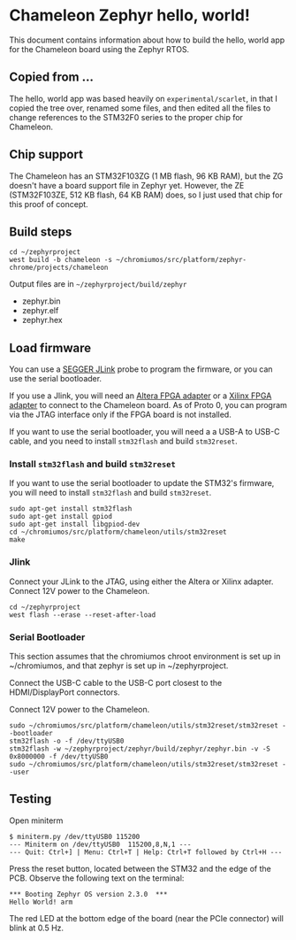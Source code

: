 # Chameleon Zephyr hello, world!

This document contains information about how to build the hello, world app
for the Chameleon board using the Zephyr RTOS.

## Copied from ...

The hello, world app was based heavily on `experimental/scarlet`, in that I
copied the tree over, renamed some files, and then edited all the files to
change references to the STM32F0 series to the proper chip for Chameleon.

## Chip support

The Chameleon has an STM32F103ZG (1 MB flash, 96 KB RAM), but the ZG doesn't
have a board support file in Zephyr yet. However, the ZE (STM32F103ZE, 512 KB
flash, 64 KB RAM) does, so I just used that chip for this proof of concept.

## Build steps

```
cd ~/zephyrproject
west build -b chameleon -s ~/chromiumos/src/platform/zephyr-chrome/projects/chameleon
```

Output files are in `~/zephyrproject/build/zephyr`
* zephyr.bin
* zephyr.elf
* zephyr.hex

## Load firmware

You can use a
[SEGGER JLink](https://www.segger.com/products/debug-probes/j-link/) probe
to program the firmware, or you can use the serial bootloader.

If you use a Jlink, you will need an
[Altera FPGA adapter](https://www.segger.com/products/debug-probes/j-link/accessories/adapters/intel-fpga-adapter/)
or a [Xilinx FPGA adapter](https://www.segger.com/products/debug-probes/j-link/accessories/adapters/xilinx-adapter/)
to connect to the Chameleon board. As of Proto 0, you can program via the
JTAG interface only if the FPGA board is not installed.

If you want to use the serial bootloader, you will need a a USB-A to USB-C
cable, and you need to install `stm32flash` and build `stm32reset`.

### Install `stm32flash` and build `stm32reset`

If you want to use the serial bootloader to update the STM32's firmware, you
will need to install `stm32flash` and build `stm32reset`.

```
sudo apt-get install stm32flash
sudo apt-get install gpiod
sudo apt-get install libgpiod-dev
cd ~/chromiumos/src/platform/chameleon/utils/stm32reset
make
```

### Jlink

Connect your JLink to the JTAG, using either the Altera or Xilinx adapter.
Connect 12V power to the Chameleon.

```
cd ~/zephyrproject
west flash --erase --reset-after-load
```

### Serial Bootloader

This section assumes that the chromiumos chroot environment is set up in
~/chromiumos, and that zephyr is set up in ~/zephyrproject.

Connect the USB-C cable to the USB-C port closest to the HDMI/DisplayPort
connectors.

Connect 12V power to the Chameleon.

```
sudo ~/chromiumos/src/platform/chameleon/utils/stm32reset/stm32reset --bootloader
stm32flash -o -f /dev/ttyUSB0
stm32flash -w ~/zephyrproject/zephyr/build/zephyr/zephyr.bin -v -S 0x8000000 -f /dev/ttyUSB0
sudo ~/chromiumos/src/platform/chameleon/utils/stm32reset/stm32reset --user
```

## Testing

Open miniterm

```
$ miniterm.py /dev/ttyUSB0 115200
--- Miniterm on /dev/ttyUSB0  115200,8,N,1 ---
--- Quit: Ctrl+] | Menu: Ctrl+T | Help: Ctrl+T followed by Ctrl+H ---
```

Press the reset button, located between the STM32 and the edge of the PCB.
Observe the following text on the terminal:
```
*** Booting Zephyr OS version 2.3.0  ***
Hello World! arm
```

The red LED at the bottom edge of the board (near the PCIe connector) will
blink at 0.5 Hz.
